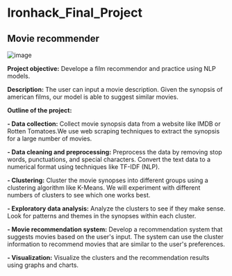 # Ironhack_Final_Project
## Movie recommender

![image](https://github.com/dablancog/Ironhack_Final_Project/assets/71353228/d81de271-92da-47a8-8719-039bf5c11b7a)

**Project objective:** 
Develope a film recommendor and practice using NLP models.

**Description:**
The user can input a movie description. Given the synopsis of american films, our model is able to suggest similar movies.

**Outline of the project:**

**- Data collection:** 
Collect movie synopsis data from a website like IMDB or Rotten Tomatoes.We use web scraping techniques to extract the synopsis for a large number of movies.

**- Data cleaning and preprocessing:** 
Preprocess the data by removing stop words, punctuations, and special characters. Convert the text data to a numerical format using techniques like TF-IDF (NLP).

**- Clustering:** 
Cluster the movie synopses into different groups using a clustering algorithm like K-Means. We will experiment with different numbers of clusters to see which one works best.

**- Exploratory data analysis:** 
Analyze the clusters to see if they make sense. Look for patterns and themes in the synopses within each cluster.

**- Movie recommendation system:** 
Develop a recommendation system that suggests movies based on the user's input. The system can use the cluster information to recommend movies that are similar to the user's preferences.

**- Visualization:**
Visualize the clusters and the recommendation results using graphs and charts.
